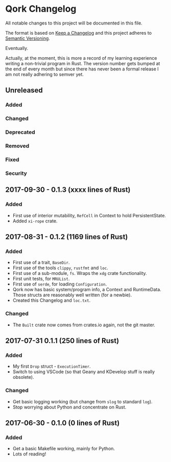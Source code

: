 # Qork Changelog

All notable changes to this project will be documented in this file.

The format is based on [Keep a Changelog](http://keepachangelog.com/en/1.0.0/)
and this project adheres to [Semantic Versioning](http://semver.org/spec/v2.0.0.html).

Eventually.

Actually, at the moment, this is more a record of my learning experience writing
a non-trivial program in Rust. The version number gets bumped at the end of every
month but since there has never been a formal release I am not really adhering to
semver yet.

## Unreleased
### Added
### Changed
### Deprecated
### Removed
### Fixed
### Security

## 2017-09-30 - 0.1.3 (xxxx lines of Rust)
### Added
* First use of interior mutability, `RefCell` in Context to hold PersistentState.
* Added `xi-rope` crate.

## 2017-08-31 - 0.1.2 (1169 lines of Rust)
### Added
* First use of a trait, `BaseDir`.
* First use of the tools `clippy`, `rustfmt` and `loc`.
* First use of a sub-module, `fs`. Wraps the `xdg` crate functionality.
* First unit tests, for `MRUList`.
* First use of `serde`, for loading `Configuration`.
* Qork now has basic system/program info, a Context and RuntimeData.
  Those structs are reasonably well written (for a newbie).
* Created this Changelog and `loc.txt`.

### Changed
* The `Built` crate now comes from crates.io again, not the git master.

## 2017-07-31 0.1.1 (250 lines of Rust)
### Added
* My first `Drop` struct - `ExecutionTimer`.
* Switch to using VSCode (so that Geany and KDevelop stuff is really obsolete).
### Changed
* Get basic logging working (but change from `slog` to standard `log`).
* Stop worrying about Python and concentrate on Rust.

## 2017-06-30 - 0.1.0 (0 lines of Rust)
### Added
* Get a basic Makefile working, mainly for Python.
* Lots of reading!
